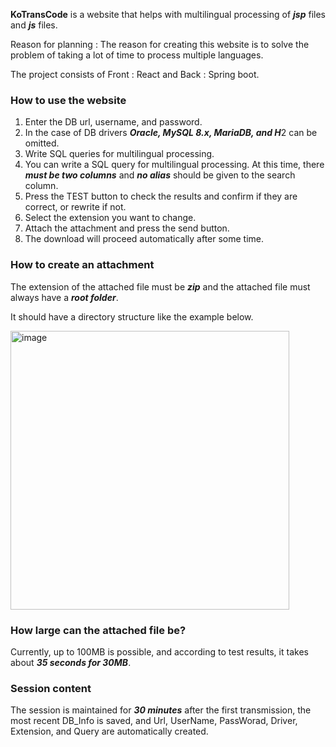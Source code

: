 **KoTransCode** is a website that helps with multilingual processing of ***jsp*** files and ***js*** files.

Reason for planning : The reason for creating this website is to solve the problem of taking a lot of time to process multiple languages.

The project consists of Front : React and Back : Spring boot.

### How to use the website
1. Enter the DB url, username, and password.
2. In the case of DB drivers ***Oracle, MySQL 8.x, MariaDB, and H***2 can be omitted.
3. Write SQL queries for multilingual processing.
4. You can write a SQL query for multilingual processing. At this time, there ***must be two columns*** and ***no alias*** should be given to the search column.
5. Press the TEST button to check the results and confirm if they are correct, or rewrite if not.
6. Select the extension you want to change.
7. Attach the attachment and press the send button.
8. The download will proceed automatically after some time.

### How to create an attachment
The extension of the attached file must be ***zip*** and the attached file must always have a ***root folder***.

It should have a directory structure like the example below.

<img width="446" alt="image" src="https://github.com/dukbong/sideProejct/assets/37864182/a32612ca-b212-49ed-9794-90fae7d4cc73">

### How large can the attached file be?
Currently, up to 100MB is possible, and according to test results, it takes about ***35 seconds for 30MB***.

### Session content
The session is maintained for ***30 minutes*** after the first transmission, the most recent DB_Info is saved, and Url, UserName, PassWorad, Driver, Extension, and Query are automatically created.
